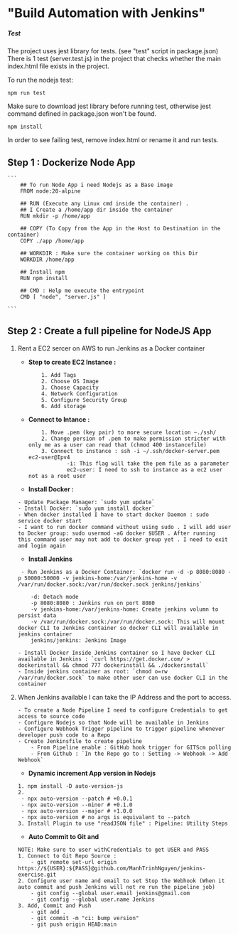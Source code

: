 

# "Build Automation with Jenkins"

##### Test
The project uses jest library for tests. (see "test" script in package.json)
There is 1 test (server.test.js) in the project that checks whether the main index.html file exists in the project. 

To run the nodejs test:

    npm run test

Make sure to download jest library before running test, otherwise jest command defined in package.json won't be found.

    npm install

In order to see failing test, remove index.html or rename it and run tests.

## Step 1 : Dockerize Node App 
    ```
        ## To run Node App i need Nodejs as a Base image
        FROM node:20-alpine 
        
        ## RUN (Execute any Linux cmd inside the container) . 
        ## I Create a /home/app dir inside the container
        RUN mkdir -p /home/app 
        
        ## COPY (To Copy from the App in the Host to Destination in the container)
        COPY ./app /home/app 
        
        ## WORKDIR : Make sure the container working on this Dir
        WORKDIR /home/app 
        
        ## Install npm 
        RUN npm install 
        
        ## CMD : Help me execute the entrypoint
        CMD [ "node", "server.js" ]

    ```

## Step 2 : Create a full pipeline for NodeJS App
1. Rent a EC2 sercer on AWS to run Jenkins as a Docker container 
    - **Step to create EC2 Instance :**
        ```
            1. Add Tags
            2. Choose OS Image
            3. Choose Capacity
            4. Network Configuration
            5. Configure Security Group
            6. Add storage
        ```

    - **Connect to Intance :**
        ```
            1. Move .pem (key pair) to more secure location ~./ssh/
            2. Change persion of .pem to make permission stricter with only me as a user can read that (chmod 400 instancefile)
            3. Connect to instance : ssh -i ~/.ssh/docker-server.pem ec2-user@Ipv4
                    -i: This flag will take the pem file as a parameter
                    ec2-user: I need to ssh to instance as a ec2 user not as a root user
        ```

    - **Install Docker :**
    ```
    - Update Package Manager: `sudo yum update`
    - Install Docker: `sudo yum install docker` 
    - When docker installed I have to start docker Daemon : sudo service docker start
    - I want to run docker command without using sudo . I will add user to Docker group: sudo usermod -aG docker $USER . After running  this command user may not add to docker group yet . I need to exit and login again
    ```

    - **Install Jenkins**
    ```
     - Run Jenkins as a Docker Container: `docker run -d -p 8080:8080 -p 50000:50000 -v jenkins-home:/var/jenkins-home -v /var/run/docker.sock:/var/run/docker.sock jenkins/jenkins`
    
        -d: Detach mode
        -p 8080:8080 : Jenkins run on port 8080
        -v jenkins-home:/var/jenkins-home: Create jenkins volumn to persist data
        -v /var/run/docker.sock:/var/run/docker.sock: This will mount docker CLI to Jenkins container so docker CLI will available in jenkins container
        jenkins/jenkins: Jenkins Image

    - Install Docker Inside Jenkins container so I have Docker CLI available in Jenkins : `curl https://get.docker.com/ > dockerinstall && chmod 777 dockerinstall && ./dockerinstall`
    - Inside jenkins container as root: `chmod o=rw /var/run/docker.sock` to make other user can use docker CLI in the container
    ```
    
2. When Jenkins available I can take the IP Address and the port to access. 
    ```
    - To create a Node Pipeline I need to configure Credentials to get access to source code 
    - Configure Nodejs so that Node will be available in Jenkins 
    - Configure Webhook Trigger pipeline to trigger pipeline whenever developer push code to a Repo
    - Create Jenkinsfile to create pipeline 
        - From Pipeline enable : GitHub hook trigger for GITScm polling
        - From Github : `In the Repo go to : Setting -> Webhook -> Add Webhook`
    ```

    - **Dynamic increment App version in Nodejs**
    ```
    1. npm install -D auto-version-js
    2. 
     - npx auto-version --patch # +0.0.1
     - npx auto-version --minor # +0.1.0
     - npx auto-version --major # +1.0.0
     - npx auto-version # no args is equivalent to --patch
    3. Install Plugin to use "readJSON file" : Pipeline: Utility Steps 
    ```

    - **Auto Commit to Git and**
    ```
    NOTE: Make sure to user withCredentials to get USER and PASS
    1. Connect to Git Repo Source : 
        - git remote set-url origin https://${USER}:${PASS}@github.com/ManhTrinhNguyen/jenkins-exercise.git
    2. Configure user name and email to set Stop the Webhook (When it auto commit and push Jenkins will not re run the pipeline job)
        - git config --global user.email jenkins@gmail.com
        - git config --global user.name Jenkins
    3. Add, Commit and Push
        - git add .
        - git commit -m "ci: bump version"
        - git push origin HEAD:main
    ```

